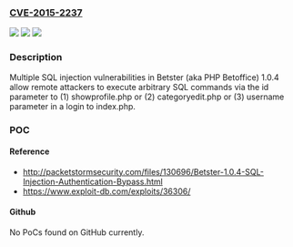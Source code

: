 ### [CVE-2015-2237](https://cve.mitre.org/cgi-bin/cvename.cgi?name=CVE-2015-2237)
![](https://img.shields.io/static/v1?label=Product&message=n%2Fa&color=blue)
![](https://img.shields.io/static/v1?label=Version&message=n%2Fa&color=blue)
![](https://img.shields.io/static/v1?label=Vulnerability&message=n%2Fa&color=brighgreen)

### Description

Multiple SQL injection vulnerabilities in Betster (aka PHP Betoffice) 1.0.4 allow remote attackers to execute arbitrary SQL commands via the id parameter to (1) showprofile.php or (2) categoryedit.php or (3) username parameter in a login to index.php.

### POC

#### Reference
- http://packetstormsecurity.com/files/130696/Betster-1.0.4-SQL-Injection-Authentication-Bypass.html
- https://www.exploit-db.com/exploits/36306/

#### Github
No PoCs found on GitHub currently.

